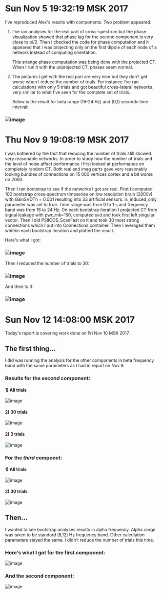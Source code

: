 Sun Nov  5 19:32:19 MSK 2017
============================

I've reproduced Alex's results with components.
Two problem appeared.
1) I've ran analyses for the real part of cross-spectrum
   but the phase visualization showed that phase lag for the second
   component is very close to pi/2. Then I checked the code for phase computation
   and it appeared that I was projecting only on the first dipole of each node of a
   network instead of computing orientation.

   This strange phase computation was being done with the projected CT.
   When I run it with the unprojected CT, phases seem normal.

2) The pictures I get with the real part are very nice but they don't get worse
   when I reduce the number of trials. For instance I've ran calculations with only 
   5 trials and got beautiful cross-lateral networks, very similar to what I've seen
   for the complete set of trials.

   Below is the result for beta range (16-24 Hz) and (0,1) seconds time interval:

### ![image](./pics/beta_poststim_brain.png)

Thu Nov  9 19:08:19 MSK 2017
============================
I was  bothered by the fact that reducing the number of trials still showed very
reasonable networks.
In order to study how the  number of trials and the level of noise affect performance
I first looked at performance on completely random CT. Both real and imag parts gave
very reasonably looking bundles of connections on 15 000 vertices cortex and a bit worse on
2000. 

Then I ran bootstrap to see if the networks I got are real. First I computed 100 bootstrap
cross-spectrum timeseries on low resolution brain (2000v) with GainSVDTh = 0.001 resulting
into 33 artificial sensors.
is_induced_only parameter was set to true.
Time range was from 0 to 1 s and frequency band was from 16 to 24 Hz.
On each bootstrap iteration I projected CT from signal leakage with pwr_rnk=150,
computed svd and took first left singular vector. Then I did PSIICOS_ScanFast on it and
took 30 most strong connections which I put into Connections container.
Then I averaged them whithin each bootstrap iteration and plotted the result.

Here's what I got:
### ![image](./pics/bootstrap_LR_all_tr.png)

Then I reduced the number of trials to 30:
### ![image](./pics/bootstrap_LR_30_tr.png)

And then to 3:
### ![image](./pics/bootstrap_LR_3_tr.png)

Sun Nov 12 14:08:00 MSK 2017
============================
Today's report is covering work done on Fri Nov 10 MSK 2017.

The first thing...
---------------
I did was running the analysis for the other components in
beta frequency band with the same parameters as I had in report on Nov 9.

### Results for the *second* component:
#### 1) All trials
![image](./pics/bootstrap_LR_all_tr_comp2.png)
#### 2) 30 trials
![image](./pics/bootstrap_LR_30_tr_comp2.png)
#### 2) 3 trials
![image](./pics/bootstrap_LR_3_tr_comp2.png)
### For the *third* componet:
#### 1) All trials
![image](./pics/bootstrap_LR_all_tr_comp3.png)
#### 2) 30 trials
![image](./pics/bootstrap_LR_30_tr_comp3.png)

Then...
----
I wanted to see bootstrap analyses results in alpha frequency.
Alpha range was taken to be standard (8,12) Hz frequency band.
Other calculation parameters stayed the same. 
I didn't reduce the number of trials this time.

### Here's what I got for the first component:
![image](./pics/bootstrap_LR_all_tr_comp1_alpha.png)
### And the second component:
![image](./pics/bootstrap_LR_all_tr_comp2_alpha.png)
